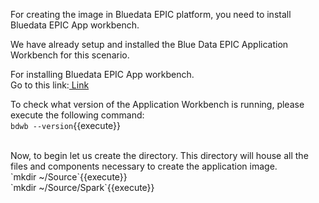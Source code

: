 For creating the image in Bluedata EPIC platform, you need to install Bluedata EPIC App workbench.

We have already setup and installed the Blue Data EPIC Application Workbench for this scenario.

For installing Bluedata EPIC App workbench.<br>Go to this link:[ Link](https://bluedata.zendesk.com/hc/en-us/categories/115000240313-App-Workbench)

To check what version of the Application Workbench is running, please execute the following command:<br>
`bdwb --version`{{execute}}

<br>
Now, to begin let us create the directory. This directory will house all the files and components necessary to create the application image. 
<br>`mkdir ~/Source`{{execute}}<br>
`mkdir ~/Source/Spark`{{execute}}
